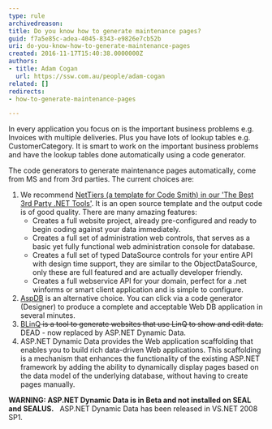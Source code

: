 ```yaml
---
type: rule
archivedreason: 
title: Do you know how to generate maintenance pages?
guid: f7a5e85c-adea-4045-8343-e9826e7cb52b
uri: do-you-know-how-to-generate-maintenance-pages
created: 2016-11-17T15:40:38.0000000Z
authors:
- title: Adam Cogan
  url: https://ssw.com.au/people/adam-cogan
related: []
redirects:
- how-to-generate-maintenance-pages

---
```


In every application you focus on is the important business problems e.g. Invoices with multiple deliveries. Plus you have lots of lookup tables e.g. CustomerCategory. It is smart to work on the important business problems and have the lookup tables done automatically using a code generator.

The code generators to generate maintenance pages automatically, come from MS and from 3rd parties. The current choices are:

<!--endintro-->

1. We recommend [NetTiers (a template for Code Smith) in our 'The Best 3rd Party .NET Tools'](https&#58;//www.ssw.com.au/ssw/Standards/DeveloperGeneral/netTools.aspx#NetTiers). It is an open source template and the output code is of good quality. There are many amazing features:
    * Creates a full website project, already pre-configured and ready to begin coding against your data immediately.
    * Creates a full set of administration web controls, that serves as a basic yet fully functional web administration console for database.
    * Creates a full set of typed DataSource controls for your entire API with design time support, they are similar to the ObjectDataSource, only these are full featured and are actually developer friendly.
    * Creates a full webservice API for your domain, perfect for a .net winforms or smart client application and is simple to configure.
2. [AspDB](https&#58;//www.ssw.com.au/ssw/Standards/DeveloperGeneral/netTools.aspx#AspDB) is an alternative choice. You can click via a code generator (Designer) to produce a complete and acceptable Web DB application in several minutes.
3. [BLinQ](https&#58;//www.ssw.com.au/ssw/Standards/DeveloperGeneral/netTools.aspx#BLinQ)<strike>&#160;is a tool to generate websites that use LinQ to show and edit data.
</strike>DEAD - now replaced by ASP.NET Dynamic Data.
4. ASP.NET Dynamic Data provides the Web application scaffolding that enables you to build rich data-driven Web applications. This scaffolding is a mechanism that enhances the functionality of the existing ASP.NET framework by adding the ability to dynamically display pages based on the data model of the underlying database, without having to create pages manually. 

 **WARNING: ASP.NET Dynamic Data is in Beta and not installed on SEAL and SEALUS.**  
ASP.NET Dynamic Data has been released in VS.NET 2008 SP1.

